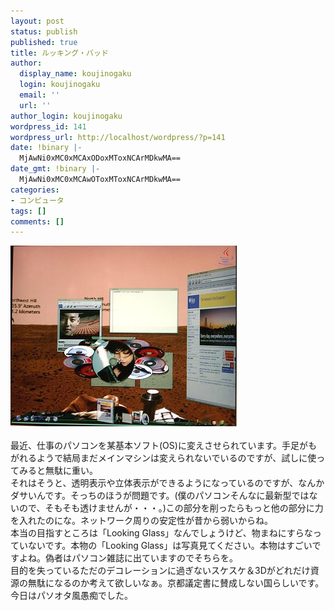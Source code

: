 ```yaml
---
layout: post
status: publish
published: true
title: ルッキング・バッド
author:
  display_name: koujinogaku
  login: koujinogaku
  email: ''
  url: ''
author_login: koujinogaku
wordpress_id: 141
wordpress_url: http://localhost/wordpress/?p=141
date: !binary |-
  MjAwNi0xMC0xMCAxODoxMToxNCArMDkwMA==
date_gmt: !binary |-
  MjAwNi0xMC0xMCAwOToxMToxNCArMDkwMA==
categories:
- コンピュータ
tags: []
comments: []
---
```

<p><a href="http://www.youtube.com/watch?v=SMWd1FOgr18&mode=related&search=" target="_blank"><img src="/blog/img/20061010.jpg" alt="クリックすると動画が見れます" border="0"></a><br clear="all"><br />
最近、仕事のパソコンを某基本ソフト(OS)に変えさせられています。手足がもがれるようで結局まだメインマシンは変えられないでいるのですが、試しに使ってみると無駄に重い。<br />
それはそうと、透明表示や立体表示ができるようになっているのですが、なんかダサいんです。そっちのほうが問題です。(僕のパソコンそんなに最新型ではないので、そもそも透けませんが・・・。)この部分を削ったらもっと他の部分に力を入れたのにな。ネットワーク周りの安定性が昔から弱いからね。<br />
本当の目指すところは「Looking Glass」なんでしょうけど、物まねにすらなっていないです。本物の「Looking Glass」は写真見てください。本物はすごいですよね。偽者はパソコン雑誌に出ていますのでそちらを。<br />
目的を失っているただのデコレーションに過ぎないスケスケ＆3Dがどれだけ資源の無駄になるのか考えて欲しいなぁ。京都議定書に賛成しない国らしいです。<br />
今日はパソオタ風愚痴でした。</p>
